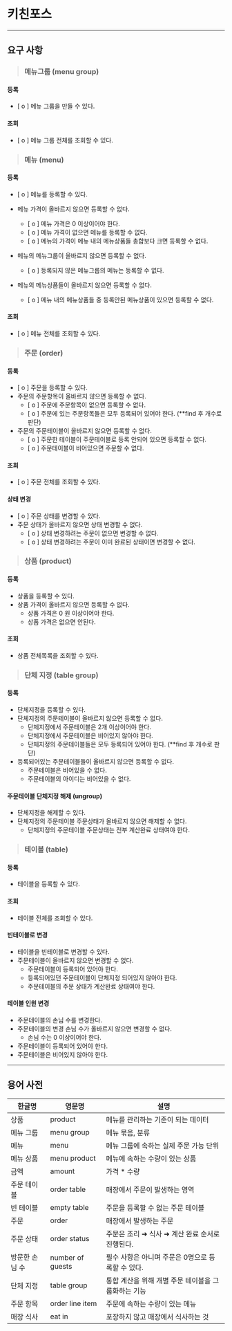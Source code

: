 # 키친포스

-----------------------
## 요구 사항

>### 메뉴그룹 (menu group)
#### 등록
* [ o ] 메뉴 그룹을 만들 수 있다.
#### 조회
* [ o ] 메뉴 그룹 전체를 조회할 수 있다.

>### 메뉴 (menu)
#### 등록
* [ o ] 메뉴를 등록할 수 있다.
* 메뉴 가격이 올바르지 않으면 등록할 수 없다.
  * [ o ] 메뉴 가격은 0 이상이어야 한다.
  * [ o ] 메뉴 가격이 없으면 메뉴를 등록할 수 없다.
  * [ o ] 메뉴의 가격이 메뉴 내의 메뉴상품들 총합보다 크면 등록할 수 없다.

* 메뉴의 메뉴그룹이 올바르지 않으면 등록할 수 없다.
  * [ o ] 등록되지 않은 메뉴그룹의 메뉴는 등록할 수 없다.
* 메뉴의 메뉴상품들이 올바르지 않으면 등록할 수 없다.
  * [ o ] 메뉴 내의 메뉴상품들 중 등록안된 메뉴상품이 있으면 등록할 수 없다.

#### 조회
* [ o ] 메뉴 전체를 조회할 수 있다.

>### 주문 (order)
#### 등록
* [ o ] 주문을 등록할 수 있다.
* 주문의 주문항목이 올바르지 않으면 등록할 수 없다.
  * [ o ] 주문에 주문항목이 없으면 등록할 수 없다.
  * [ o ] 주문에 있는 주문항목들은 모두 등록되어 있어야 한다. (**find 후 개수로 판단)
* 주문의 주문테이블이 올바르지 않으면 등록할 수 없다.
  * [ o ] 주문한 테이블이 주문테이블로 등록 안되어 있으면 등록할 수 없다.
  * [ o ] 주문테이블이 비어있으면 주문할 수 없다.
#### 조회
* [ o ] 주문 전체를 조회할 수 있다.
#### 상태 변경
* [ o ] 주문 상태를 변경할 수 있다.
* 주문 상태가 올바르지 않으면 상태 변경할 수 없다.
  * [ o ] 상태 변경하려는 주문이 없으면 변경할 수 없다.
  * [ o ] 상태 변경하려는 주문이 이미 완료된 상태이면 변경할 수 없다.

>### 상품 (product)
#### 등록
* 상품을 등록할 수 있다.
* 상품 가격이 올바르지 않으면 등록할 수 없다.
  * 상품 가격은 0 원 이상이어야 한다.
  * 상품 가격은 없으면 안된다.
#### 조회
* 상품 전체목록을 조회할 수 있다.

>### 단체 지정 (table group)
#### 등록
* 단체지정을 등록할 수 있다.
* 단체지정의 주문테이블이 올바르지 않으면 등록할 수 없다.
  * 단체지정에서 주문테이블은 2개 이상이어야 한다.
  * 단체지정에서 주문테이블은 비어있지 않아야 한다.
  * 단체지정의 주문테이블들은 모두 등록되어 있어야 한다. (**find 후 개수로 판단)
* 등록되어있는 주문테이블들이 올바르지 않으면 등록할 수 없다.
  * 주문테이블은 비어있을 수 없다.
  * 주문테이블의 아이디는 비어있을 수 없다.
#### 주문테이블 단체지정 해제 (ungroup)
* 단체지정을 해제할 수 있다.
* 단체지정의 주문테이블 주문상태가 올바르지 않으면 해제할 수 없다.
  * 단체지정의 주문테이블 주문상태는 전부 계산완료 상태여야 한다.

>### 테이블 (table)
#### 등록
* 테이블을 등록할 수 있다.
#### 조회
* 테이블 전체를 조회할 수 있다.
#### 빈테이블로 변경
* 테이블을 빈테이블로 변경할 수 있다.
* 주문테이블이 올바르지 않으면 변경할 수 없다.
  * 주문테이블이 등록되어 있어야 한다.
  * 등록되어있던 주문테이블이 단체지정 되어있지 않아야 한다.
  * 주문테이블의 주문 상태가 계산완료 상태여야 한다.
#### 테이블 인원 변경
* 주문테이블의 손님 수를 변경한다.
* 주문테이블의 변경 손님 수가 올바르지 않으면 변경할 수 없다.
  * 손님 수는 0 이상이어야 한다.
* 주문테이블이 등록되어 있어야 한다.
* 주문테이블은 비어있지 않아야 한다.

----------------

## 용어 사전

| 한글명 | 영문명 | 설명 |
| --- | --- | --- |
| 상품 | product | 메뉴를 관리하는 기준이 되는 데이터 |
| 메뉴 그룹 | menu group | 메뉴 묶음, 분류 |
| 메뉴 | menu | 메뉴 그룹에 속하는 실제 주문 가능 단위 |
| 메뉴 상품 | menu product | 메뉴에 속하는 수량이 있는 상품 |
| 금액 | amount | 가격 * 수량 |
| 주문 테이블 | order table | 매장에서 주문이 발생하는 영역 |
| 빈 테이블 | empty table | 주문을 등록할 수 없는 주문 테이블 |
| 주문 | order | 매장에서 발생하는 주문 |
| 주문 상태 | order status | 주문은 조리 ➜ 식사 ➜ 계산 완료 순서로 진행된다. |
| 방문한 손님 수 | number of guests | 필수 사항은 아니며 주문은 0명으로 등록할 수 있다. |
| 단체 지정 | table group | 통합 계산을 위해 개별 주문 테이블을 그룹화하는 기능 |
| 주문 항목 | order line item | 주문에 속하는 수량이 있는 메뉴 |
| 매장 식사 | eat in | 포장하지 않고 매장에서 식사하는 것 |
